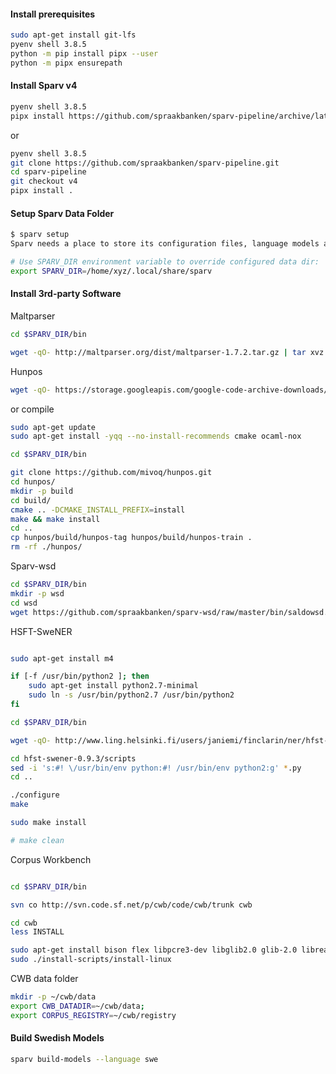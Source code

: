 
 #### Install prerequisites

 ```bash
sudo apt-get install git-lfs
pyenv shell 3.8.5
python -m pip install pipx --user
python -m pipx ensurepath
 ```

#### Install Sparv v4

```bash
pyenv shell 3.8.5
pipx install https://github.com/spraakbanken/sparv-pipeline/archive/latest.tar.gz
```
or

```bash
pyenv shell 3.8.5
git clone https://github.com/spraakbanken/sparv-pipeline.git
cd sparv-pipeline
git checkout v4
pipx install .
```

#### Setup Sparv Data Folder

```bash
$ sparv setup
Sparv needs a place to store its configuration files, language models and other data. Enter the path to the directory you want to use. Leave empty to continue using '/home/xyz/.local/share/sparv'.

# Use SPARV_DIR environment variable to override configured data dir:
export SPARV_DIR=/home/xyz/.local/share/sparv

```

#### Install 3rd-party Software

Maltparser

```bash
cd $SPARV_DIR/bin

wget -qO- http://maltparser.org/dist/maltparser-1.7.2.tar.gz | tar xvz
```

Hunpos

```bash
wget -qO- https://storage.googleapis.com/google-code-archive-downloads/v2/code.google.com/hunpos/hunpos-1.0-linux.tgz | tar xvz
```

or compile

```bash
sudo apt-get update
sudo apt-get install -yqq --no-install-recommends cmake ocaml-nox

cd $SPARV_DIR/bin

git clone https://github.com/mivoq/hunpos.git
cd hunpos/
mkdir -p build
cd build/
cmake .. -DCMAKE_INSTALL_PREFIX=install
make && make install
cd ..
cp hunpos/build/hunpos-tag hunpos/build/hunpos-train .
rm -rf ./hunpos/
```

Sparv-wsd

```bash
cd $SPARV_DIR/bin
mkdir -p wsd
cd wsd
wget https://github.com/spraakbanken/sparv-wsd/raw/master/bin/saldowsd.jar
```

HSFT-SweNER

```bash

sudo apt-get install m4

if [-f /usr/bin/python2 ]; then
    sudo apt-get install python2.7-minimal
    sudo ln -s /usr/bin/python2.7 /usr/bin/python2
fi

cd $SPARV_DIR/bin

wget -qO- http://www.ling.helsinki.fi/users/janiemi/finclarin/ner/hfst-swener-0.9.3.tgz | tar xvz

cd hfst-swener-0.9.3/scripts
sed -i 's:#! \/usr/bin/env python:#! /usr/bin/env python2:g' *.py
cd ..

./configure
make

sudo make install

# make clean
```

Corpus Workbench

```bash

cd $SPARV_DIR/bin

svn co http://svn.code.sf.net/p/cwb/code/cwb/trunk cwb

cd cwb
less INSTALL

sudo apt-get install bison flex libpcre3-dev libglib2.0 glib-2.0 libreadline libncurses5-dev libncursesw5-dev
sudo ./install-scripts/install-linux

```

CWB data folder

```bash
mkdir -p ~/cwb/data
export CWB_DATADIR=~/cwb/data;
export CORPUS_REGISTRY=~/cwb/registry

```

#### Build Swedish Models

```bash
sparv build-models --language swe
```
